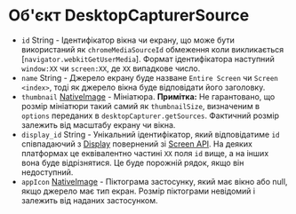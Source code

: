 # Об'єкт DesktopCapturerSource

* `id` String - Ідентифікатор вікна чи екрану, що може бути використаний як `chromeMediaSourceId` обмеження коли викликається [`navigator.webkitGetUserMedia`]. Формат ідентифікатора наступний `window:XX` чи `screen:XX`, де `XX` випадкове число.
* `name` String - Джерело екрану буде назване `Entire Screen` чи `Screen <index>`, тоді як джерело вікна буде відповідати його заголовку.
* `thumbnail` [NativeImage](../native-image.md) - Мініатюра. **Примітка:** Не гарантовано, що розмір мініатюри такий самий як `thumbnailSize`, визначеним в `options` переданих в `desktopCapturer.getSources`. Фактичний розмір залежить від масштабу екрану чи вікна.
* `display_id` String - Унікальний ідентифікатор, який відповідатиме `id` співпадаючий з [Display](display.md) повернений зі [Screen API](../screen.md). На деяких платформах це еквівалентно частині `XX` поля `id` вище, а на інших вона буде відрізнятися. Це буде порожній рядок, якщо він недоступний.
* `appIcon` [NativeImage](../native-image.md) - Піктограма застосунку, який має вікно або null, якщо джерело має тип екран. Розмір піктограми невідомий і залежить від наданих застосунком.